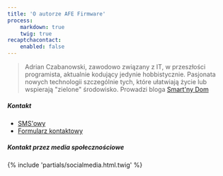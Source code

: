 ```yaml
---
title: 'O autorze AFE Firmware'
process:
    markdown: true
    twig: true
recaptchacontact:
    enabled: false
---
```


> Adrian Czabanowski, zawodowo związany z IT, w przeszłości programista, aktualnie kodujący jedynie hobbistycznie.
Pasjonata nowych technologii szczególnie tych, które ułatwiają życie lub wspierają "zielone" środowisko.
Prowadzi bloga [Smart'ny Dom](https://www.smartnydom.pl?target=_blank)

##### Kontakt
* [SMS'owy](http://adrian.czabanowski.com?target=_blank)
* [Formularz kontaktowy](/kontakt)

##### Kontakt przez media społecznościowe

{% include 'partials/socialmedia.html.twig' %}